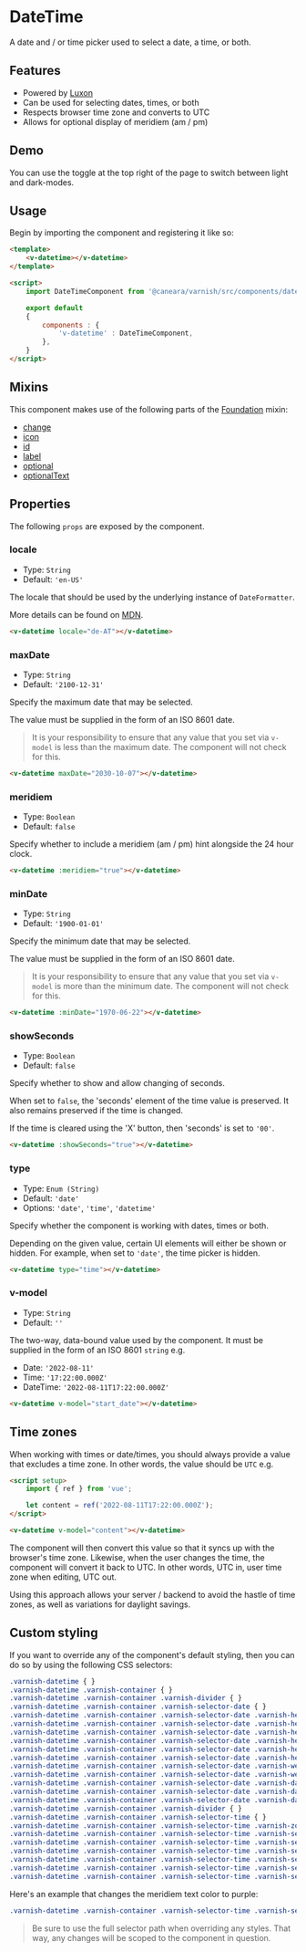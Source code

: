 # DateTime

A date and / or time picker used to select a date, a time, or both.

## Features

* Powered by [Luxon](https://moment.github.io/luxon/#/)
* Can be used for selecting dates, times, or both
* Respects browser time zone and converts to UTC
* Allows for optional display of meridiem (am / pm)

## Demo

You can use the toggle at the top right of the page to switch between light and dark-modes.

<!-- Setup -->
<script setup>
    import { ref } from 'vue';
    import DateTimeComponent from '../../src/components/datetime.vue';

    let content = ref('2022-09-10T16:35:12.871002Z');
</script>

<!-- Demo -->
<div class="bg-gray-100 dark:bg-black flex justify-center rounded-md p-6 mt-8">
    <ClientOnly>
        <DateTimeComponent label="Start date / time" icon="fas fa-calendar" type="datetime" v-model="content"></DateTimeComponent>
    </ClientOnly>
</div>

## Usage

Begin by importing the component and registering it like so:

```html
<template>
    <v-datetime></v-datetime>
</template>

<script>
    import DateTimeComponent from '@caneara/varnish/src/components/datetime.vue';

    export default
    {
        components : {
            'v-datetime' : DateTimeComponent,
        },
    }
</script>
```

## Mixins

This component makes use of the following parts of the [Foundation](/pages/foundation) mixin:

* [change](/pages/foundation#change)
* [icon](/pages/foundation#icon)
* [id](/pages/foundation#id)
* [label](/pages/foundation#label)
* [optional](/pages/foundation#optional)
* [optionalText](/pages/foundation#optionalText)

## Properties

The following `props` are exposed by the component.

### locale

- Type: `String`
- Default: `'en-US'`

The locale that should be used by the underlying instance of `DateFormatter`.

More details can be found on [MDN](https://developer.mozilla.org/en-US/docs/Web/JavaScript/Reference/Global_Objects/Intl#locale_identification_and_negotiation).

```html
<v-datetime locale="de-AT"></v-datetime>
```

### maxDate

- Type: `String`
- Default: `'2100-12-31'`

Specify the maximum date that may be selected.

The value must be supplied in the form of an ISO 8601 date.

> It is your responsibility to ensure that any value that you set via `v-model` is less than the maximum date. The component will not check for this.

```html
<v-datetime maxDate="2030-10-07"></v-datetime>
```

### meridiem

- Type: `Boolean`
- Default: `false`

Specify whether to include a meridiem (am / pm) hint alongside the 24 hour clock.

```html
<v-datetime :meridiem="true"></v-datetime>
```

### minDate

- Type: `String`
- Default: `'1900-01-01'`

Specify the minimum date that may be selected.

The value must be supplied in the form of an ISO 8601 date.

> It is your responsibility to ensure that any value that you set via `v-model` is more than the minimum date. The component will not check for this.

```html
<v-datetime :minDate="1970-06-22"></v-datetime>
```

### showSeconds

- Type: `Boolean`
- Default: `false`

Specify whether to show and allow changing of seconds.

When set to `false`, the 'seconds' element of the time value is preserved. It also remains preserved if the time is changed.

If the time is cleared using the 'X' button, then 'seconds' is set to `'00'`.

```html
<v-datetime :showSeconds="true"></v-datetime>
```

### type

- Type: `Enum (String)`
- Default: `'date'`
- Options: `'date'`, `'time'`, `'datetime'`

Specify whether the component is working with dates, times or both.

Depending on the given value, certain UI elements will either be shown or hidden. For example, when set to `'date'`, the time picker is hidden.

```html
<v-datetime type="time"></v-datetime>
```

### v-model

- Type: `String`
- Default: `''`

The two-way, data-bound value used by the component. It must be supplied in the form of an ISO 8601 `string` e.g.

* Date: `'2022-08-11'`
* Time: `'17:22:00.000Z'`
* DateTime: `'2022-08-11T17:22:00.000Z'`

```html
<v-datetime v-model="start_date"></v-datetime>
```

## Time zones

When working with times or date/times, you should always provide a value that excludes a time zone. In other words, the value should be `UTC` e.g.

```html
<script setup>
    import { ref } from 'vue';

    let content = ref('2022-08-11T17:22:00.000Z');
</script>

<v-datetime v-model="content"></v-datetime>
```

The component will then convert this value so that it syncs up with the browser's time zone. Likewise, when the user changes the time, the component will convert it back to UTC. In other words, UTC in, user time zone when editing, UTC out.

Using this approach allows your server / backend to avoid the hastle of time zones, as well as variations for daylight savings.

## Custom styling

If you want to override any of the component's default styling, then you can do so by using the following CSS selectors:

```css
.varnish-datetime { }
.varnish-datetime .varnish-container { }
.varnish-datetime .varnish-container .varnish-divider { }
.varnish-datetime .varnish-container .varnish-selector-date { }
.varnish-datetime .varnish-container .varnish-selector-date .varnish-header { }
.varnish-datetime .varnish-container .varnish-selector-date .varnish-header .varnish-caret-left { }
.varnish-datetime .varnish-container .varnish-selector-date .varnish-header .varnish-selector-month-year { }
.varnish-datetime .varnish-container .varnish-selector-date .varnish-header .varnish-selector-month-year .varnish-selector-month { }
.varnish-datetime .varnish-container .varnish-selector-date .varnish-header .varnish-selector-month-year .varnish-selector-year { }
.varnish-datetime .varnish-container .varnish-selector-date .varnish-header .varnish-caret-right { }
.varnish-datetime .varnish-container .varnish-selector-date .varnish-week { }
.varnish-datetime .varnish-container .varnish-selector-date .varnish-week .varnish-week-day { }
.varnish-datetime .varnish-container .varnish-selector-date .varnish-days { }
.varnish-datetime .varnish-container .varnish-selector-date .varnish-days .varnish-day { }
.varnish-datetime .varnish-container .varnish-selector-date .varnish-days .varnish-day .varnish-ordinal { }
.varnish-datetime .varnish-container .varnish-divider { }
.varnish-datetime .varnish-container .varnish-selector-time { }
.varnish-datetime .varnish-container .varnish-selector-time .varnish-zone { }
.varnish-datetime .varnish-container .varnish-selector-time .varnish-selector-minute-hour-second { }
.varnish-datetime .varnish-container .varnish-selector-time .varnish-selector-minute-hour-second .varnish-selector-hour { }
.varnish-datetime .varnish-container .varnish-selector-time .varnish-selector-minute-hour-second .varnish-separator { }
.varnish-datetime .varnish-container .varnish-selector-time .varnish-selector-minute-hour-second .varnish-selector-minute { }
.varnish-datetime .varnish-container .varnish-selector-time .varnish-selector-minute-hour-second .varnish-selector-second { }
.varnish-datetime .varnish-container .varnish-selector-time .varnish-selector-minute-hour-second .varnish-selector-meridiem { }
```

Here's an example that changes the meridiem text color to purple:

```css
.varnish-datetime .varnish-container .varnish-selector-time .varnish-selector-minute-hour-second .varnish-selector-meridiem { @apply text-purple-700 dark:text-purple-400 }
```

> Be sure to use the full selector path when overriding any styles. That way, any changes will be scoped to the component in question.